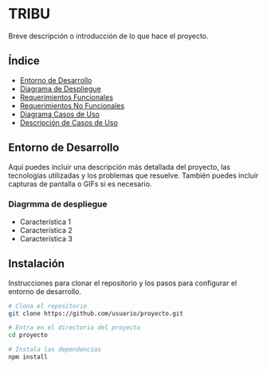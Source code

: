 # TRIBU
Breve descripción o introducción de lo que hace el proyecto.

## Índice

- [Entorno de Desarrollo](##instalacion)
- [Diagrama de Despliegue](###diagrama)
- [Requerimientos Funcionales](###funcionales)
- [Requerimientos No Funcionales](####nofuncionales)
- [Diagrama Casos de Uso](#####diagramaCasosUso)
- [Descripción de Casos de Uso](######casosUsoDescripcion)
  

## Entorno de Desarrollo

Aquí puedes incluir una descripción más detallada del proyecto, las tecnologías utilizadas y los problemas que resuelve. También puedes incluir capturas de pantalla o GIFs si es necesario.

### Diagrmma de despliegue

- Característica 1
- Característica 2
- Característica 3

## Instalación

Instrucciones para clonar el repositorio y los pasos para configurar el entorno de desarrollo.

```bash
# Clona el repositorio
git clone https://github.com/usuario/proyecto.git

# Entra en el directorio del proyecto
cd proyecto

# Instala las dependencias
npm install
